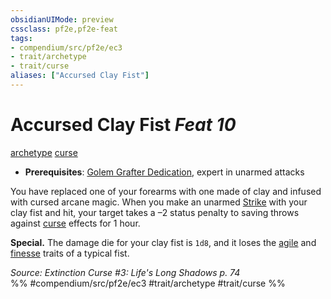 ```yaml
---
obsidianUIMode: preview
cssclass: pf2e,pf2e-feat
tags:
- compendium/src/pf2e/ec3
- trait/archetype
- trait/curse
aliases: ["Accursed Clay Fist"]
---
```

# Accursed Clay Fist  *Feat 10*  
[archetype](../../Rules/traits/archetype.md)  [curse](../../Rules/traits/curse.md)  

- **Prerequisites**: [Golem Grafter Dedication](golem-grafter-dedication-ec3.md), expert in unarmed attacks

You have replaced one of your forearms with one made of clay and infused with cursed arcane magic. When you make an unarmed [Strike](../../Rules/actions/strike.md) with your clay fist and hit, your target takes a –2 status penalty to saving throws against [curse](../../Rules/traits/curse.md) effects for 1 hour.

**Special.** The damage die for your clay fist is `1d8`, and it loses the [agile](../../Rules/traits/agile.md) and [finesse](../../Rules/traits/finesse.md) traits of a typical fist.

*Source: Extinction Curse #3: Life's Long Shadows p. 74*  
%% #compendium/src/pf2e/ec3 #trait/archetype #trait/curse %%